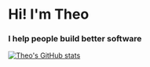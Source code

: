 # Hi! I'm Theo
### I help people build better software

[![Theo's GitHub stats](https://github-readme-stats.vercel.app/api?username=tchupp)](https://github-readme-stats.vercel.app/api?username=tchupp)


<!--
**tchupp/tchupp** is a ✨ _special_ ✨ repository because its `README.md` (this file) appears on your GitHub profile.

Here are some ideas to get you started:

- 🔭 I’m currently working on ...
- 🌱 I’m currently learning ...
- 👯 I’m looking to collaborate on ...
- 🤔 I’m looking for help with ...
- 💬 Ask me about ...
- 📫 How to reach me: ...
- 😄 Pronouns: ...
- ⚡ Fun fact: ...
-->
